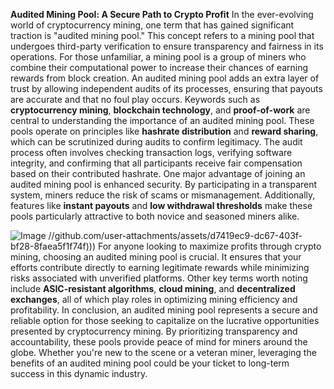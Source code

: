 **Audited Mining Pool: A Secure Path to Crypto Profit**
In the ever-evolving world of cryptocurrency mining, one term that has gained significant traction is "audited mining pool." This concept refers to a mining pool that undergoes third-party verification to ensure transparency and fairness in its operations. For those unfamiliar, a mining pool is a group of miners who combine their computational power to increase their chances of earning rewards from block creation. An audited mining pool adds an extra layer of trust by allowing independent audits of its processes, ensuring that payouts are accurate and that no foul play occurs.
Keywords such as **cryptocurrency mining**, **blockchain technology**, and **proof-of-work** are central to understanding the importance of an audited mining pool. These pools operate on principles like **hashrate distribution** and **reward sharing**, which can be scrutinized during audits to confirm legitimacy. The audit process often involves checking transaction logs, verifying software integrity, and confirming that all participants receive fair compensation based on their contributed hashrate.
One major advantage of joining an audited mining pool is enhanced security. By participating in a transparent system, miners reduce the risk of scams or mismanagement. Additionally, features like **instant payouts** and **low withdrawal thresholds** make these pools particularly attractive to both novice and seasoned miners alike. 

![Image](https://github.com/user-attachments/assets/d7419ec9-dc67-403f-bf28-8faea5f1f74f)
 //github.com/user-attachments/assets/d7419ec9-dc67-403f-bf28-8faea5f1f74f)))
For anyone looking to maximize profits through crypto mining, choosing an audited mining pool is crucial. It ensures that your efforts contribute directly to earning legitimate rewards while minimizing risks associated with unverified platforms. Other key terms worth noting include **ASIC-resistant algorithms**, **cloud mining**, and **decentralized exchanges**, all of which play roles in optimizing mining efficiency and profitability.
In conclusion, an audited mining pool represents a secure and reliable option for those seeking to capitalize on the lucrative opportunities presented by cryptocurrency mining. By prioritizing transparency and accountability, these pools provide peace of mind for miners around the globe. Whether you're new to the scene or a veteran miner, leveraging the benefits of an audited mining pool could be your ticket to long-term success in this dynamic industry.
